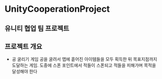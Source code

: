 # UnityCooperationProject
 유니티 협업 팀 프로젝트
---
## 프로젝트 개요
- 공 굴리기 게임
  공을 굴려서 맵에 흩어진 아이템들을 모두 획득한 뒤 목표지점까지 도달하는 게임. 
  도중에 스폰 포인트에서 적들이 스폰되고 적들을 피해가며 목적을 달성해야 한다
